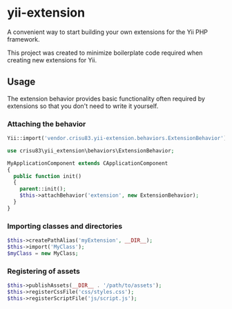yii-extension
=============

A convenient way to start building your own extensions for the Yii PHP framework.

This project was created to minimize boilerplate code required when creating new extensions for Yii.

## Usage

The extension behavior provides basic functionality often required by extensions so that you don't need to write it yourself.

### Attaching the behavior

```php
Yii::import('vendor.crisu83.yii-extension.behaviors.ExtensionBehavior');

use crisu83\yii_extension\behaviors\ExtensionBehavior;

MyApplicationComponent extends CApplicationComponent
{
  public function init() 
  {
    parent::init();
    $this->attachBehavior('extension', new ExtensionBehavior);
  }
}
```

### Importing classes and directories

```php
$this->createPathAlias('myExtension', __DIR__);
$this->import('MyClass');
$myClass = new MyClass;
```

### Registering of assets

```php
$this->publishAssets(__DIR__ . '/path/to/assets');
$this->registerCssFile('css/styles.css');
$this->registerScriptFile('js/script.js');
```
